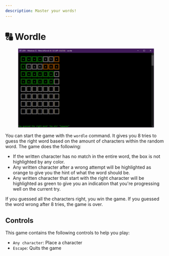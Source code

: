 ```yaml
---
description: Master your words!
---
```


# 🔠 Wordle

<figure><img src="../../../.gitbook/assets/image (54).png" alt=""><figcaption></figcaption></figure>

You can start the game with the `wordle` command. It gives you 8 tries to guess the right word based on the amount of characters within the random word. The game does the following:

* If the written character has no match in the entire word, the box is not highlighted by any color.
* Any written character after a wrong attempt will be highlighted as orange to give you the hint of what the word should be.
* Any written character that start with the right character will be highlighted as green to give you an indication that you're progressing well on the current try.

If you guessed all the characters right, you win the game. If you guessed the word wrong after 8 tries, the game is over.

## Controls

This game contains the following controls to help you play:

* `Any character`: Place a character
* `Escape`: Quits the game

